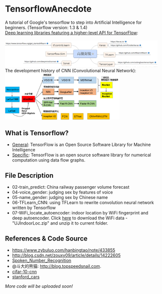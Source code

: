 # TensorflowAnecdote
A tutorial of Google's tensorflow to step into Artificial Intelligence for beginners. (Tensorflow version: 1.3 & 1.4)<br>
[Deep learning libraries featuring a higher-level API for TensorFlow](https://blog.csdn.net/chenhaifeng2016/article/details/73935156):<br><br>
![](higher_api.png)
The development history of CNN (Convolutional Neural Network):
<img src="cnn_history.png" width="75%" height="75%">

## What is Tensorflow?
* [General](https://www.tensorflow.org/): TensorFlow is an Open Source Software Library for Machine Intelligence
* [Specific](https://www.tensorflow.org/): TensorFlow is an open source software library for numerical computation using data flow graphs.

## File Description
* 02-train_predict: China railway passenger volume forecast
* 04-voice_gender: judging sex by features of voice
* 05-name_gender: judging sex by Chinese name
* 06-TFLearn_CNN: using TFLearn to rewrite convolution neural network written by Tensorflow
* 07-WiFi_locate_autoencoder: indoor location by WiFi fingerprint and deep autoencoder. Click [here](https://archive.ics.uci.edu/ml/machine-learning-databases/00310/UJIndoorLoc.zip) to download the WiFi data - "UJIndoorLoc.zip" and unzip it to current folder.

## References & Code Source
* https://www.zybuluo.com/hanbingtao/note/433855
* http://blog.csdn.net/zouxy09/article/details/14222605
* [Spoken_Number_Recognition](https://github.com/RichardLiuLiu/Spoken_Number_Recognition)
* @斗大的熊猫: http://blog.topspeedsnail.com.
* [cifar-10-cnn](https://github.com/BIGBALLON/cifar-10-cnn)
* [stanford_cars](https://github.com/DanilGizdatullin/stanford_cars)


_More code will be uploaded soon!_
